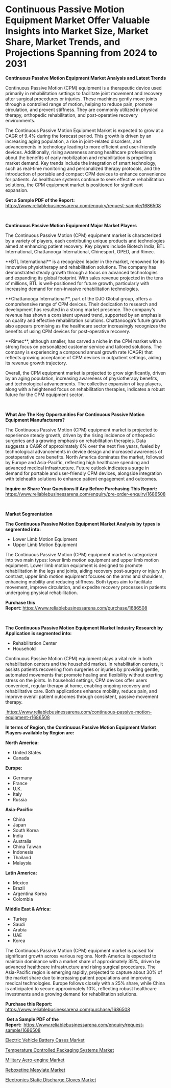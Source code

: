 <p><h1>Continuous Passive Motion Equipment Market Offer Valuable Insights into Market Size, Market Share, Market Trends, and Projections Spanning from 2024 to 2031</h1></p><p><strong>Continuous Passive Motion Equipment Market Analysis and Latest Trends</strong></p>
<p><p>Continuous Passive Motion (CPM) equipment is a therapeutic device used primarily in rehabilitation settings to facilitate joint movement and recovery after surgical procedures or injuries. These machines gently move joints through a controlled range of motion, helping to reduce pain, promote circulation, and prevent stiffness. They are commonly utilized in physical therapy, orthopedic rehabilitation, and post-operative recovery environments.</p><p>The Continuous Passive Motion Equipment Market is expected to grow at a CAGR of 9.4% during the forecast period. This growth is driven by an increasing aging population, a rise in joint-related disorders, and advancements in technology leading to more efficient and user-friendly devices. Additionally, rising awareness among healthcare professionals about the benefits of early mobilization and rehabilitation is propelling market demand. Key trends include the integration of smart technology, such as real-time monitoring and personalized therapy protocols, and the introduction of portable and compact CPM devices to enhance convenience for patients. As healthcare systems continue to seek effective rehabilitation solutions, the CPM equipment market is positioned for significant expansion.</p></p>
<p><strong>Get a Sample PDF of the Report:&nbsp;</strong> <a href="https://www.reliablebusinessarena.com/enquiry/request-sample/1686508?utm_campaign=1174&utm_medium=2&utm_source=Github&utm_content=ia&utm_term=16102024&utm_id=continuous-passive-motion-equipment">https://www.reliablebusinessarena.com/enquiry/request-sample/1686508</a></p>
<p>&nbsp;</p>
<p><strong>Continuous Passive Motion Equipment Major Market Players</strong></p>
<p><p>The Continuous Passive Motion (CPM) equipment market is characterized by a variety of players, each contributing unique products and technologies aimed at enhancing patient recovery. Key players include Biotech India, BTL International, Chattanooga International, Chinesport, OPED, and Rimec.</p><p>**BTL International** is a recognized leader in the market, renowned for its innovative physiotherapy and rehabilitation solutions. The company has demonstrated steady growth through a focus on advanced technologies and expanding its global footprint. With sales revenue projected in the tens of millions, BTL is well-positioned for future growth, particularly with increasing demand for non-invasive rehabilitation technologies.</p><p>**Chattanooga International**, part of the DJO Global group, offers a comprehensive range of CPM devices. Their dedication to research and development has resulted in a strong market presence. The company's revenue has shown a consistent upward trend, supported by an emphasis on quality and effective rehabilitation solutions. Chattanooga’s future growth also appears promising as the healthcare sector increasingly recognizes the benefits of using CPM devices for post-operative recovery.</p><p>**Rimec**, although smaller, has carved a niche in the CPM market with a strong focus on personalized customer service and tailored solutions. The company is experiencing a compound annual growth rate (CAGR) that reflects growing acceptance of CPM devices in outpatient settings, aiding its revenue growth trajectory.</p><p>Overall, the CPM equipment market is projected to grow significantly, driven by an aging population, increasing awareness of physiotherapy benefits, and technological advancements. The collective expansion of key players, along with a heightened focus on rehabilitation therapies, indicates a robust future for the CPM equipment sector.</p></p>
<p>&nbsp;</p>
<p><strong>What Are The Key Opportunities For Continuous Passive Motion Equipment Manufacturers?</strong></p>
<p><p>The Continuous Passive Motion (CPM) equipment market is projected to experience steady growth, driven by the rising incidence of orthopedic surgeries and a growing emphasis on rehabilitation therapies. Data suggests a CAGR of approximately 6% over the next five years, fueled by technological advancements in device design and increased awareness of postoperative care benefits. North America dominates the market, followed by Europe and Asia-Pacific, reflecting high healthcare spending and advanced medical infrastructure. Future outlook indicates a surge in demand for portable and user-friendly CPM devices, alongside integration with telehealth solutions to enhance patient engagement and outcomes.</p></p>
<p><strong>Inquire or Share Your Questions If Any Before Purchasing This Report:</strong> <a href="https://www.reliablebusinessarena.com/enquiry/pre-order-enquiry/1686508?utm_campaign=1174&utm_medium=2&utm_source=Github&utm_content=ia&utm_term=16102024&utm_id=continuous-passive-motion-equipment">https://www.reliablebusinessarena.com/enquiry/pre-order-enquiry/1686508</a></p>
<p>&nbsp;</p>
<p><strong>Market Segmentation</strong></p>
<p><strong>The Continuous Passive Motion Equipment Market Analysis by types is segmented into:</strong></p>
<p><ul><li>Lower Limb Motion Equipment</li><li>Upper Limb Motion Equipment</li></ul></p>
<p><p>The Continuous Passive Motion (CPM) equipment market is categorized into two main types: lower limb motion equipment and upper limb motion equipment. Lower limb motion equipment is designed to promote rehabilitation in the legs and joints, aiding recovery post-surgery or injury. In contrast, upper limb motion equipment focuses on the arms and shoulders, enhancing mobility and reducing stiffness. Both types aim to facilitate movement, improve circulation, and expedite recovery processes in patients undergoing physical rehabilitation.</p></p>
<p><strong>Purchase this Report:&nbsp;</strong><a href="https://www.reliablebusinessarena.com/purchase/1686508?utm_campaign=1174&utm_medium=2&utm_source=Github&utm_content=ia&utm_term=16102024&utm_id=continuous-passive-motion-equipment">https://www.reliablebusinessarena.com/purchase/1686508</a></p>
<p>&nbsp;</p>
<p><strong>The Continuous Passive Motion Equipment Market Industry Research by Application is segmented into:</strong></p>
<p><ul><li>Rehabilitation Center</li><li>Household</li></ul></p>
<p><p>Continuous Passive Motion (CPM) equipment plays a vital role in both rehabilitation centers and the household market. In rehabilitation centers, it assists patients recovering from surgeries or injuries by providing gentle, automated movements that promote healing and flexibility without exerting stress on the joints. In household settings, CPM devices offer users convenient, regular therapy at home, enabling ongoing recovery and rehabilitative care. Both applications enhance mobility, reduce pain, and improve overall patient outcomes through consistent, passive movement therapy.</p></p>
<p><a href="https://www.reliablebusinessarena.com/continuous-passive-motion-equipment-r1686508?utm_campaign=1174&utm_medium=2&utm_source=Github&utm_content=ia&utm_term=16102024&utm_id=continuous-passive-motion-equipment">&nbsp;https://www.reliablebusinessarena.com/continuous-passive-motion-equipment-r1686508</a></p>
<p><strong>In terms of Region, the Continuous Passive Motion Equipment Market Players available by Region are:</strong></p>
<p>
    <p> <strong> North America: </strong>
        <ul>
            <li>United States</li>
            <li>Canada</li>
        </ul>
        </p> 
    <p> <strong> Europe: </strong>
        <ul>
            <li>Germany</li>
            <li>France</li>
            <li>U.K.</li>
            <li>Italy</li>
            <li>Russia</li>
        </ul>
        </p> 
    <p> <strong> Asia-Pacific: </strong>
        <ul>
            <li>China</li>
            <li>Japan</li>
            <li>South Korea</li>
            <li>India</li>
            <li>Australia</li>
            <li>China Taiwan</li>
            <li>Indonesia</li>
            <li>Thailand</li>
            <li>Malaysia</li>
        </ul>
        </p> 
    <p> <strong> Latin America: </strong>
        <ul>
            <li>Mexico</li>
            <li>Brazil</li>
            <li>Argentina Korea</li>
            <li>Colombia</li>
        </ul>
        </p> 
    <p> <strong> Middle East & Africa: </strong>
        <ul>
            <li>Turkey</li>
            <li>Saudi</li>
            <li>Arabia</li>
            <li>UAE</li>
            <li>Korea</li>
        </ul>
    </p>
    </p>
<p><p>The Continuous Passive Motion (CPM) equipment market is poised for significant growth across various regions. North America is expected to maintain dominance with a market share of approximately 35%, driven by advanced healthcare infrastructure and rising surgical procedures. The Asia-Pacific region is emerging rapidly, projected to capture about 30% of the market share due to increasing patient populations and improving medical technologies. Europe follows closely with a 25% share, while China is anticipated to secure approximately 10%, reflecting robust healthcare investments and a growing demand for rehabilitation solutions.</p></p>
<p><strong>Purchase this Report: </strong><a href="https://www.reliablebusinessarena.com/purchase/1686508?utm_campaign=1174&utm_medium=2&utm_source=Github&utm_content=ia&utm_term=16102024&utm_id=continuous-passive-motion-equipment">https://www.reliablebusinessarena.com/purchase/1686508</a></p>
<p>&nbsp;<strong>Get a Sample PDF of the Report:&nbsp;&nbsp;</strong><a href="https://www.reliablebusinessarena.com/enquiry/request-sample/1686508?utm_campaign=1174&utm_medium=2&utm_source=Github&utm_content=ia&utm_term=16102024&utm_id=continuous-passive-motion-equipment">https://www.reliablebusinessarena.com/enquiry/request-sample/1686508</a></p>
<p><strong></strong></p>
<p><p><a href="https://www.linkedin.com/pulse/electric-vehicle-battery-cases-market-segmentation-in-depth-yu9we?trk=public_post_embed_feed-article-content&utm_campaign=1174&utm_medium=2&utm_source=Github&utm_content=ia&utm_term=16102024&utm_id=continuous-passive-motion-equipment">Electric Vehicle Battery Cases Market</a></p><p><a href="https://www.linkedin.com/pulse/global-temperature-controlled-packaging-systems-market-focus-k1t3e?utm_campaign=1174&utm_medium=2&utm_source=Github&utm_content=ia&utm_term=16102024&utm_id=continuous-passive-motion-equipment">Temperature Controlled Packaging Systems Market</a></p><p><a href="https://www.linkedin.com/pulse/military-aero-engine-market-segmentation-geographical-4i5ie?trk=public_post_embed_feed-article-content&utm_campaign=1174&utm_medium=2&utm_source=Github&utm_content=ia&utm_term=16102024&utm_id=continuous-passive-motion-equipment">Military Aero-engine Market</a></p><p><a href="https://github.com/NorbertYates/Market-Research-Report-List-7/blob/main/reboxetine-mesylate-market.md?utm_campaign=1174&utm_medium=2&utm_source=Github&utm_content=ia&utm_term=16102024&utm_id=continuous-passive-motion-equipment">Reboxetine Mesylate Market</a></p><p><a href="https://www.linkedin.com/pulse/electronics-static-discharge-gloves-market-forecasts-trends-lgi0c?trk=public_post_embed_feed-article-content&utm_campaign=1174&utm_medium=2&utm_source=Github&utm_content=ia&utm_term=16102024&utm_id=continuous-passive-motion-equipment">Electronics Static Discharge Gloves Market</a></p></p>